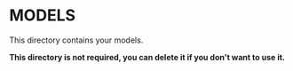 # MODELS

This directory contains your models.

**This directory is not required, you can delete it if you don't want to use it.**
